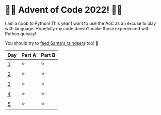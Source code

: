 # 🎄🎁 Advent of Code 2022! 🎁🎄

I am a noob to Python! This year I want to use the AoC as an excuse to play with language. Hopefully my code doesn't make those experienced with Python queasy!

You should try to [feed Santa's raindeers](https://adventofcode.com/) too! 🎅

| Day                                      | Part A | Part B |
| ---------------------------------------- | ------ | ------ |
| [1](https://adventofcode.com/2022/day/1) | ⭐️    | ⭐️    |
| [2](https://adventofcode.com/2022/day/2) | ⭐️    | ⭐️    |
| [3](https://adventofcode.com/2022/day/3) | ⭐️    | ⭐️    |
| [4](https://adventofcode.com/2022/day/4) | ⭐️    | ⭐️    |
| [5](https://adventofcode.com/2022/day/5) | ⭐️    | ⭐️    |
